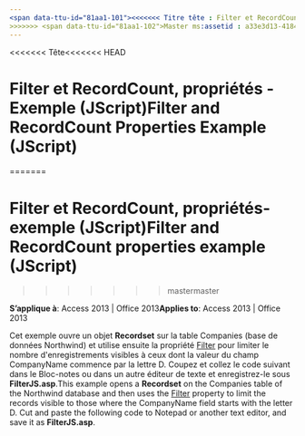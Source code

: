 ```yaml
---
<span data-ttu-id="81aa1-101"><<<<<<< Titre tête : Filter et RecordCount, propriétés-exemple (JScript) TOCTitle : Filter et RecordCount, propriétés-exemple (JScript) === titre : Filter et RecordCount, propriétés-exemple (JScript) TOCTitle : filtre et RecordCount, propriétés-exemple (JScript)</span><span class="sxs-lookup"><span data-stu-id="81aa1-101"><<<<<<< HEAD title: Filter and RecordCount Properties Example (JScript) TOCTitle: Filter and RecordCount Properties Example (JScript) ======= title: Filter and RecordCount properties example (JScript) TOCTitle: Filter and RecordCount properties example (JScript)</span></span>
>>>>>>> <span data-ttu-id="81aa1-102">Master ms:assetid : a33e3d13-4184-69f9-4ff2-111106e653cf ms:mtpsurl : https://msdn.microsoft.com/library/JJ249755(v=office.15) ms:contentKeyID : ms.date 48546780 : 18/09/2015 mtps_version : v=office.15</span><span class="sxs-lookup"><span data-stu-id="81aa1-102">master ms:assetid: a33e3d13-4184-69f9-4ff2-111106e653cf ms:mtpsurl: https://msdn.microsoft.com/library/JJ249755(v=office.15) ms:contentKeyID: 48546780 ms.date: 09/18/2015 mtps_version: v=office.15</span></span>
---
```


<span data-ttu-id="81aa1-103"><<<<<<< Tête</span><span class="sxs-lookup"><span data-stu-id="81aa1-103"><<<<<<< HEAD</span></span>
# <a name="filter-and-recordcount-properties-example-jscript"></a><span data-ttu-id="81aa1-104">Filter et RecordCount, propriétés - Exemple (JScript)</span><span class="sxs-lookup"><span data-stu-id="81aa1-104">Filter and RecordCount Properties Example (JScript)</span></span>
=======
# <a name="filter-and-recordcount-properties-example-jscript"></a><span data-ttu-id="81aa1-105">Filter et RecordCount, propriétés-exemple (JScript)</span><span class="sxs-lookup"><span data-stu-id="81aa1-105">Filter and RecordCount properties example (JScript)</span></span>
>>>>>>> <span data-ttu-id="81aa1-106">master</span><span class="sxs-lookup"><span data-stu-id="81aa1-106">master</span></span>


<span data-ttu-id="81aa1-107">**S’applique à**: Access 2013 | Office 2013</span><span class="sxs-lookup"><span data-stu-id="81aa1-107">**Applies to**: Access 2013 | Office 2013</span></span>

<span data-ttu-id="81aa1-108">Cet exemple ouvre un objet **Recordset** sur la table Companies (base de données Northwind) et utilise ensuite la propriété [Filter](filter-property-ado.md) pour limiter le nombre d'enregistrements visibles à ceux dont la valeur du champ CompanyName commence par la lettre D. Coupez et collez le code suivant dans le Bloc-notes ou dans un autre éditeur de texte et enregistrez-le sous **FilterJS.asp**.</span><span class="sxs-lookup"><span data-stu-id="81aa1-108">This example opens a **Recordset** on the Companies table of the Northwind database and then uses the [Filter](filter-property-ado.md) property to limit the records visible to those where the CompanyName field starts with the letter D. Cut and paste the following code to Notepad or another text editor, and save it as **FilterJS.asp**.</span></span>

